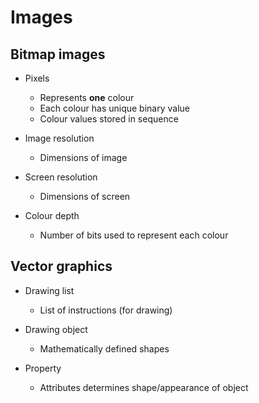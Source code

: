 # Images

## Bitmap images

- Pixels
  - Represents **one** colour
  - Each colour has unique binary value
  - Colour values stored in sequence

- Image resolution
  - Dimensions of image

- Screen resolution
  - Dimensions of screen

- Colour depth
  - Number of bits used to represent each colour

## Vector graphics

- Drawing list
  - List of instructions (for drawing)

- Drawing object
  - Mathematically defined shapes

- Property
  - Attributes
    determines shape/appearance of object
